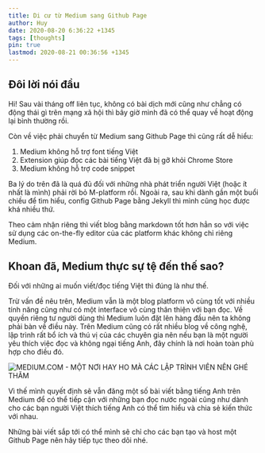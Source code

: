 ```yaml
---
title: Di cư từ Medium sang Github Page
author: Huy
date: 2020-08-20 6:36:22 +1345
tags: [thoughts]
pin: true
lastmod: 2020-08-21 00:36:56 +1345
---
```




## Đôi lời nói đầu

Hi! Sau vài tháng off liên tục, không có bài dịch mới cũng như chẳng có động thái gì trên mạng xã hội thì bây giờ mình đã có thể quay về hoạt động lại bình thường rồi.

Còn về việc phải chuyển từ Medium sang Github Page thì cũng rất dễ hiểu:

1. Medium không hỗ trợ font tiếng Việt
2. Extension giúp đọc các bài tiếng Việt đã bị gỡ khỏi Chrome Store
3. Medium không hỗ trợ code snippet

Ba lý do trên đã là quá đủ đối với những nhà phát triển người Việt (hoặc ít nhất là mình) phải rời bỏ M-platform rồi. Ngoài ra, sau khi dành gần một buổi chiều để tìm hiểu, config Github Page bằng Jekyll thì mình cũng học được khá nhiều thứ.

Theo cảm nhận riêng thì viết blog bằng markdown tốt hơn hẳn so với việc sử dụng các on-the-fly editor của các platform khác không chỉ riêng Medium.

## Khoan đã, Medium thực sự tệ đến thế sao?

Đối với những ai muốn viết/đọc tiếng Việt thì đúng là như thế.

Trừ vấn đề nêu trên, Medium vẫn là một blog platform vô cùng tốt với nhiều tính năng cũng như có một interface vô cùng thân thiện với bạn đọc. Về quyền riêng tư người dùng thì Medium luôn đặt lên hàng đầu nên ta không phải bàn về điều này. Trên Medium cũng có rất nhiều blog về công nghệ, lập trình rất bổ ích và thú vị của các chuyên gia nên nếu bạn là một người yêu thích việc đọc và không ngại tiếng Anh, đây chính là nơi hoàn toàn phù hợp cho điều đó.

![MEDIUM.COM - MỘT NƠI HAY HO MÀ CÁC LẬP TRÌNH VIÊN NÊN GHÉ THĂM](https://itplus-academy.edu.vn/upload/c47d9c29fc44c2b7996a2613aec3c1f9/files/medium%202.PNG)

Vì thế mình quyết định sẽ vẫn đăng một số bài viết bằng tiếng Anh trên Medium để có thể tiếp cận với những bạn đọc nước ngoài cũng như dành cho các bạn người Việt thích tiếng Anh có thể tìm hiểu và chia sẻ kiến thức với nhau.

Những bài viết sắp tới có thể mình sẽ chỉ cho các bạn tạo và host một Github Page nên hãy tiếp tục theo dõi nhé.